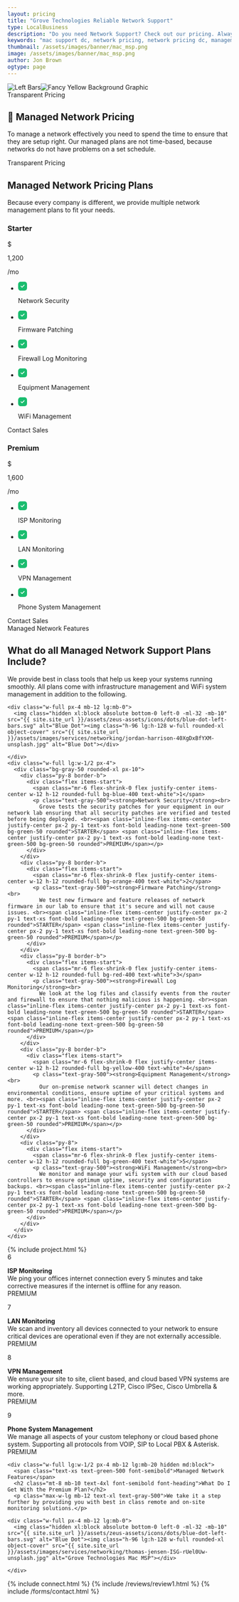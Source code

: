 ```yaml
---
layout: pricing
title: "Grove Technologies Reliable Network Support"
type: LocalBusiness
description: "Do you need Network Support? Check out our pricing. Always 100% clear, transparent, and affordable." 
keywords: "mac support dc, network pricing, network pricing dc, management voip services, mac management voip, network plans answers, included packages network, packages network management, network management services, customers network management, management customers network, network management customers"
thumbnail: /assets/images/banner/mac_msp.png
image: /assets/images/banner/mac_msp.png
author: Jon Brown
ogtype: page
---
```



<section class="relative py-20"><img class="hidden lg:block absolute top-0 left-0 mt-64" src="{{ site.site_url }}/assets/zeus-assets/icons/dots/blue-dot-left-bars.svg" alt="Left Bars"><img class="hidden lg:block absolute top-0 right-0 mt-40" src="{{ site.site_url }}/assets/zeus-assets/icons/dots/yellow-dot-right-shield.svg" alt="Fancy Yellow Background Graphic"><div class="container px-4 mx-auto">
<div class="max-w-2xl mx-auto mb-20 text-center">
  <span class="text-xs font-semibold text-green-500">Transparent Pricing</span>
  <h2 class="mt-8 mb-10 text-4xl font-heading">🧭 Managed Network Pricing</h2>
  <p class="mb-16 text-xl text-gray-500">To manage a network effectively you need to spend the time to ensure that they are setup right. Our managed plans are not time-based, because networks do not have problems on a set schedule.</p>


</div>
<div class="flex flex-wrap items-center -mx-3">

<div class="w-full lg:w-1/3 px-3 mb-10 lg:mb-0 pr-12">
  <span class="text-xs font-semibold text-green-500">Transparent Pricing</span>
  <h2 class="mt-8 mb-10 text-4xl font-heading">Managed Network Pricing Plans</h2>
  <p class="text-xl text-gray-500">Because every company is different, we provide multiple network management plans to fit your needs. </p>
</div>
<div class="w-full md:w-1/2 lg:w-1/3 px-3">
  <div class="pt-12 pb-8 px-8 rounded-xl lg:text-center bg-green-50">
	<h3 class="mb-6 font-semibold">Starter</h3>
	<div class="flex lg:justify-center mb-8">
	  <span class="self-start inline-block mr-1 text-xl">$</span>
	  <p class="self-end text-5xl">1,200</p>
	  <p class="self-end text-xl">/mo</p>
	</div>
	<ul class="mb-6 text-left"><li class="flex items-center py-4 border-b border-green-500">
		<svg class="mr-2" width="20" height="20" viewbox="0 0 20 20" fill="none" xmlns="http://www.w3.org/2000/svg"><path fill-rule="evenodd" clip-rule="evenodd" d="M5.67 0H14.34C17.73 0 20 2.38 20 5.92V14.091C20 17.62 17.73 20 14.34 20H5.67C2.28 20 0 17.62 0 14.091V5.92C0 2.38 2.28 0 5.67 0ZM9.43 12.99L14.18 8.24C14.52 7.9 14.52 7.35 14.18 7C13.84 6.66 13.28 6.66 12.94 7L8.81 11.13L7.06 9.38C6.72 9.04 6.16 9.04 5.82 9.38C5.48 9.72 5.48 10.27 5.82 10.62L8.2 12.99C8.37 13.16 8.59 13.24 8.81 13.24C9.04 13.24 9.26 13.16 9.43 12.99Z" fill="#1abd6f"></path></svg><p class="font-medium">Network Security</p>
	  </li>
	  <li class="flex items-center py-4 border-b border-green-500">
		<svg class="mr-2" width="20" height="20" viewbox="0 0 20 20" fill="none" xmlns="http://www.w3.org/2000/svg"><path fill-rule="evenodd" clip-rule="evenodd" d="M5.67 0H14.34C17.73 0 20 2.38 20 5.92V14.091C20 17.62 17.73 20 14.34 20H5.67C2.28 20 0 17.62 0 14.091V5.92C0 2.38 2.28 0 5.67 0ZM9.43 12.99L14.18 8.24C14.52 7.9 14.52 7.35 14.18 7C13.84 6.66 13.28 6.66 12.94 7L8.81 11.13L7.06 9.38C6.72 9.04 6.16 9.04 5.82 9.38C5.48 9.72 5.48 10.27 5.82 10.62L8.2 12.99C8.37 13.16 8.59 13.24 8.81 13.24C9.04 13.24 9.26 13.16 9.43 12.99Z" fill="#1abd6f"></path></svg><p class="font-medium">Firmware Patching</p>
	  </li>
	  <li class="flex items-center py-4 border-b border-green-500">
		<svg class="mr-2" width="20" height="20" viewbox="0 0 20 20" fill="none" xmlns="http://www.w3.org/2000/svg"><path fill-rule="evenodd" clip-rule="evenodd" d="M5.67 0H14.34C17.73 0 20 2.38 20 5.92V14.091C20 17.62 17.73 20 14.34 20H5.67C2.28 20 0 17.62 0 14.091V5.92C0 2.38 2.28 0 5.67 0ZM9.43 12.99L14.18 8.24C14.52 7.9 14.52 7.35 14.18 7C13.84 6.66 13.28 6.66 12.94 7L8.81 11.13L7.06 9.38C6.72 9.04 6.16 9.04 5.82 9.38C5.48 9.72 5.48 10.27 5.82 10.62L8.2 12.99C8.37 13.16 8.59 13.24 8.81 13.24C9.04 13.24 9.26 13.16 9.43 12.99Z" fill="#1abd6f"></path></svg><p class="font-medium">Firewall Log Monitoring</p>
	  </li>
	  <li class="flex items-center py-4 border-b border-green-500">
		<svg class="mr-2" width="20" height="20" viewbox="0 0 20 20" fill="none" xmlns="http://www.w3.org/2000/svg"><path fill-rule="evenodd" clip-rule="evenodd" d="M5.67 0H14.34C17.73 0 20 2.38 20 5.92V14.091C20 17.62 17.73 20 14.34 20H5.67C2.28 20 0 17.62 0 14.091V5.92C0 2.38 2.28 0 5.67 0ZM9.43 12.99L14.18 8.24C14.52 7.9 14.52 7.35 14.18 7C13.84 6.66 13.28 6.66 12.94 7L8.81 11.13L7.06 9.38C6.72 9.04 6.16 9.04 5.82 9.38C5.48 9.72 5.48 10.27 5.82 10.62L8.2 12.99C8.37 13.16 8.59 13.24 8.81 13.24C9.04 13.24 9.26 13.16 9.43 12.99Z" fill="#1abd6f"></path></svg><p class="font-medium">Equipment Management</p>
	  </li>
	  <li class="flex items-center py-4 mb-8">
		<svg class="mr-2" width="20" height="20" viewbox="0 0 20 20" fill="none" xmlns="http://www.w3.org/2000/svg"><path fill-rule="evenodd" clip-rule="evenodd" d="M5.67 0H14.34C17.73 0 20 2.38 20 5.92V14.091C20 17.62 17.73 20 14.34 20H5.67C2.28 20 0 17.62 0 14.091V5.92C0 2.38 2.28 0 5.67 0ZM9.43 12.99L14.18 8.24C14.52 7.9 14.52 7.35 14.18 7C13.84 6.66 13.28 6.66 12.94 7L8.81 11.13L7.06 9.38C6.72 9.04 6.16 9.04 5.82 9.38C5.48 9.72 5.48 10.27 5.82 10.62L8.2 12.99C8.37 13.16 8.59 13.24 8.81 13.24C9.04 13.24 9.26 13.16 9.43 12.99Z" fill="#1abd6f"></path></svg><p class="font-medium">WiFi Management</p>
	  </li>
	</ul><a class="block py-4 text-xl text-center text-white font-medium leading-normal bg-blue-400 rounded transition duration-200 bg-green-500 cursor-pointer" onclick="Calendly.initPopupWidget({url: 'https://calendly.com/grove-sales-team/grove-sales-call'});return false;">Contact Sales</a>
  </div>
</div>
<div class="w-full md:w-1/2 lg:w-1/3 px-3">
  <div class="pt-12 pb-8 px-8 bg-white border rounded-xl lg:text-center">
	<h3 class="mb-6 font-semibold text-gray-500">Premium</h3>
	<div class="flex lg:justify-center mb-8">
	  <span class="self-start inline-block mr-1 text-xl font-semibold text-gray-500">$</span>
	  <p class="self-end text-5xl font-heading">1,600</p>
	  <p class="self-end text-xl">/mo</p>
	</div>
	<ul class="mb-6 text-left"><li class="flex items-center py-4 border-b">
		<svg class="mr-2" width="20" height="20" viewbox="0 0 20 20" fill="none" xmlns="http://www.w3.org/2000/svg"><path fill-rule="evenodd" clip-rule="evenodd" d="M5.67 0H14.34C17.73 0 20 2.38 20 5.92V14.091C20 17.62 17.73 20 14.34 20H5.67C2.28 20 0 17.62 0 14.091V5.92C0 2.38 2.28 0 5.67 0ZM9.43 12.99L14.18 8.24C14.52 7.9 14.52 7.35 14.18 7C13.84 6.66 13.28 6.66 12.94 7L8.81 11.13L7.06 9.38C6.72 9.04 6.16 9.04 5.82 9.38C5.48 9.72 5.48 10.27 5.82 10.62L8.2 12.99C8.37 13.16 8.59 13.24 8.81 13.24C9.04 13.24 9.26 13.16 9.43 12.99Z" fill="#1abd6f"></path></svg><p class="font-medium">ISP Monitoring</p>
	  </li>
	  <li class="flex items-center py-4 border-b">
		<svg class="mr-2" width="20" height="20" viewbox="0 0 20 20" fill="none" xmlns="http://www.w3.org/2000/svg"><path fill-rule="evenodd" clip-rule="evenodd" d="M5.67 0H14.34C17.73 0 20 2.38 20 5.92V14.091C20 17.62 17.73 20 14.34 20H5.67C2.28 20 0 17.62 0 14.091V5.92C0 2.38 2.28 0 5.67 0ZM9.43 12.99L14.18 8.24C14.52 7.9 14.52 7.35 14.18 7C13.84 6.66 13.28 6.66 12.94 7L8.81 11.13L7.06 9.38C6.72 9.04 6.16 9.04 5.82 9.38C5.48 9.72 5.48 10.27 5.82 10.62L8.2 12.99C8.37 13.16 8.59 13.24 8.81 13.24C9.04 13.24 9.26 13.16 9.43 12.99Z" fill="#1abd6f"></path></svg><p class="font-medium">LAN Monitoring</p>
	  </li>
	  <li class="flex items-center py-4 border-b">
		<svg class="mr-2" width="20" height="20" viewbox="0 0 20 20" fill="none" xmlns="http://www.w3.org/2000/svg"><path fill-rule="evenodd" clip-rule="evenodd" d="M5.67 0H14.34C17.73 0 20 2.38 20 5.92V14.091C20 17.62 17.73 20 14.34 20H5.67C2.28 20 0 17.62 0 14.091V5.92C0 2.38 2.28 0 5.67 0ZM9.43 12.99L14.18 8.24C14.52 7.9 14.52 7.35 14.18 7C13.84 6.66 13.28 6.66 12.94 7L8.81 11.13L7.06 9.38C6.72 9.04 6.16 9.04 5.82 9.38C5.48 9.72 5.48 10.27 5.82 10.62L8.2 12.99C8.37 13.16 8.59 13.24 8.81 13.24C9.04 13.24 9.26 13.16 9.43 12.99Z" fill="#1abd6f"></path></svg><p class="font-medium">VPN Management</p>
	  </li>
	  <li class="flex items-center py-4 mb-8">
		<svg class="mr-2" width="20" height="20" viewbox="0 0 20 20" fill="none" xmlns="http://www.w3.org/2000/svg"><path fill-rule="evenodd" clip-rule="evenodd" d="M5.67 0H14.34C17.73 0 20 2.38 20 5.92V14.091C20 17.62 17.73 20 14.34 20H5.67C2.28 20 0 17.62 0 14.091V5.92C0 2.38 2.28 0 5.67 0ZM9.43 12.99L14.18 8.24C14.52 7.9 14.52 7.35 14.18 7C13.84 6.66 13.28 6.66 12.94 7L8.81 11.13L7.06 9.38C6.72 9.04 6.16 9.04 5.82 9.38C5.48 9.72 5.48 10.27 5.82 10.62L8.2 12.99C8.37 13.16 8.59 13.24 8.81 13.24C9.04 13.24 9.26 13.16 9.43 12.99Z" fill="#1abd6f"></path></svg><p class="font-medium">Phone System Management</p>
	  </li>
	</ul><a class="block py-4 text-xl text-center text-white font-medium leading-normal rounded transition duration-200 bg-green-500 cursor-pointer" onclick="Calendly.initPopupWidget({url: 'https://calendly.com/grove-sales-team/grove-sales-call'});return false;">Contact Sales</a>
  </div>
</div>

 

</div>
</div>
</section>

<section class="py-20 border-b">
<div class="container px-4 mx-auto">
  <div class="flex flex-wrap -mx-4">
	<div class="w-full lg:w-1/2 px-4 mb-12 lg:mb-20">
	  <span class="text-xs text-green-500 font-semibold">Managed Network Features</span>
	  <h2 class="mt-8 mb-10 text-4xl font-semibold font-heading">What do all Managed Network Support Plans Include?</h2>
	  <p class="max-w-lg mb-12 text-xl text-gray-500">We provide best in class tools that help us keep your systems running smoothly. All plans come with infrastructure management and WiFi system management in addition to the following.</p>
	
	<div class="w-full px-4 mb-12 lg:mb-0">
	  <img class="hidden xl:block absolute bottom-0 left-0 -ml-32 -mb-10" src="{{ site.site_url }}/assets/zeus-assets/icons/dots/blue-dot-left-bars.svg" alt="Blue Dot"><img class="h-96 lg:h-128 w-full rounded-xl object-cover" src="{{ site.site_url }}/assets/images/services/networking/jordan-harrison-40XgDxBfYXM-unsplash.jpg" alt="Blue Dot"></div>
	  
	</div>
	<div class="w-full lg:w-1/2 px-4">
	  <div class="bg-gray-50 rounded-xl px-10">
		<div class="py-8 border-b">
		  <div class="flex items-start">
			<span class="mr-6 flex-shrink-0 flex justify-center items-center w-12 h-12 rounded-full bg-blue-400 text-white">1</span>
			<p class="text-gray-500"><strong>Network Security</strong><br> 
			  Grove tests the security patches for your equipment in our network lab ensuring that all security patches are verified and tested before being deployed. <br><span class="inline-flex items-center justify-center px-2 py-1 text-xs font-bold leading-none text-green-500 bg-green-50 rounded">STARTER</span> <span class="inline-flex items-center justify-center px-2 py-1 text-xs font-bold leading-none text-green-500 bg-green-50 rounded">PREMIUM</span></p>
		  </div>
		</div>
		<div class="py-8 border-b">
		  <div class="flex items-start">
			<span class="mr-6 flex-shrink-0 flex justify-center items-center w-12 h-12 rounded-full bg-orange-400 text-white">2</span>
			<p class="text-gray-500"><strong>Firmware Patching</strong><br>
			  We test new firmware and feature releases of network firmware in our lab to ensure that it's secure and will not cause issues. <br><span class="inline-flex items-center justify-center px-2 py-1 text-xs font-bold leading-none text-green-500 bg-green-50 rounded">STARTER</span> <span class="inline-flex items-center justify-center px-2 py-1 text-xs font-bold leading-none text-green-500 bg-green-50 rounded">PREMIUM</span></p>
		  </div>
		</div>
		<div class="py-8 border-b">
		  <div class="flex items-start">
			<span class="mr-6 flex-shrink-0 flex justify-center items-center w-12 h-12 rounded-full bg-red-400 text-white">3</span>
			<p class="text-gray-500"><strong>Firewall Log Monitoring</strong><br>
			  We look at the log files and classify events from the router and firewall to ensure that nothing malicious is happening. <br><span class="inline-flex items-center justify-center px-2 py-1 text-xs font-bold leading-none text-green-500 bg-green-50 rounded">STARTER</span> <span class="inline-flex items-center justify-center px-2 py-1 text-xs font-bold leading-none text-green-500 bg-green-50 rounded">PREMIUM</span></p>
		  </div>
		</div>
		<div class="py-8 border-b">
		  <div class="flex items-start">
			<span class="mr-6 flex-shrink-0 flex justify-center items-center w-12 h-12 rounded-full bg-yellow-400 text-white">4</span>
			<p class="text-gray-500"><strong>Equipment Management</strong><br>
			  Our on-premise network scanner will detect changes in environmental conditions, ensure uptime of your critical systems and more. <br><span class="inline-flex items-center justify-center px-2 py-1 text-xs font-bold leading-none text-green-500 bg-green-50 rounded">STARTER</span> <span class="inline-flex items-center justify-center px-2 py-1 text-xs font-bold leading-none text-green-500 bg-green-50 rounded">PREMIUM</span></p>
		  </div>
		</div>
		<div class="py-8">
		  <div class="flex items-start">
			<span class="mr-6 flex-shrink-0 flex justify-center items-center w-12 h-12 rounded-full bg-green-400 text-white">5</span>
			<p class="text-gray-500"><strong>WiFi Management</strong><br>
			  We monitor and manage your wifi system with our cloud based controllers to ensure optimum uptime, security and configuration backups. <br><span class="inline-flex items-center justify-center px-2 py-1 text-xs font-bold leading-none text-green-500 bg-green-50 rounded">STARTER</span> <span class="inline-flex items-center justify-center px-2 py-1 text-xs font-bold leading-none text-green-500 bg-green-50 rounded">PREMIUM</span></p>
		  </div>
		</div>
	  </div>
	</div>
  </div>
</div>
</section>
{% include project.html %}  
<section class="py-20 border-b">
<div class="container px-4 mx-auto">
  <div class="flex flex-wrap -mx-4">
  
  <div class="w-full lg:w-1/2 px-4">
	  <div class="bg-gray-50 rounded-xl px-10">
		<div class="py-8 border-b">
		  <div class="flex items-start">
			<span class="mr-6 flex-shrink-0 flex justify-center items-center w-12 h-12 rounded-full bg-blue-400 text-white">6</span>
			<p class="text-gray-500"><strong>ISP Monitoring</strong><br> 
			  We ping your offices internet connection every 5 minutes and take corrective measures if the internet is offline for any reason. <br> <span class="inline-flex items-center justify-center px-2 py-1 text-xs font-bold leading-none text-green-500 bg-green-50 rounded">PREMIUM</span></p>
		  </div>
		</div>
		<div class="py-8 border-b">
		  <div class="flex items-start">
			<span class="mr-6 flex-shrink-0 flex justify-center items-center w-12 h-12 rounded-full bg-orange-400 text-white">7</span>
			<p class="text-gray-500"><strong>LAN Monitoring</strong><br>
			  We scan and inventory all devices connected to your network to ensure critical devices are operational even if they are not externally accessible. <br> <span class="inline-flex items-center justify-center px-2 py-1 text-xs font-bold leading-none text-green-500 bg-green-50 rounded">PREMIUM</span></p>
		  </div>
		</div>
		<div class="py-8 border-b">
		  <div class="flex items-start">
			<span class="mr-6 flex-shrink-0 flex justify-center items-center w-12 h-12 rounded-full bg-red-400 text-white">8</span>
			<p class="text-gray-500"><strong>VPN Management</strong><br>
			  We ensure your site to site, client based, and cloud based VPN systems are working appropriately. Supporting L2TP, Cisco IPSec, Cisco Umbrella & more. <br> <span class="inline-flex items-center justify-center px-2 py-1 text-xs font-bold leading-none text-green-500 bg-green-50 rounded">PREMIUM</span></p>
		  </div>
		</div>
		<div class="py-8">
		  <div class="flex items-start">
			<span class="mr-6 flex-shrink-0 flex justify-center items-center w-12 h-12 rounded-full bg-yellow-400 text-white">9</span>
			<p class="text-gray-500"><strong>Phone System Management</strong><br>
			  We manage all aspects of your custom telephony or cloud based phone system. Supporting all protocols from VOIP, SIP to Local PBX & Asterisk. <br><span class="inline-flex items-center justify-center px-2 py-1 text-xs font-bold leading-none text-green-500 bg-green-50 rounded">PREMIUM</span></p>
		  </div>
		</div>
	  </div>
	</div>
	
	
	
	<div class="w-full lg:w-1/2 px-4 mb-12 lg:mb-20 hidden md:block">
	  <span class="text-xs text-green-500 font-semibold">Managed Network Features</span>
	  <h2 class="mt-8 mb-10 text-4xl font-semibold font-heading">What Do I Get With the Premium Plan?</h2>
	  <p class="max-w-lg mb-12 text-xl text-gray-500">We take it a step further by providing you with best in class remote and on-site monitoring solutions.</p>
	
	<div class="w-full px-4 mb-12 lg:mb-0">
	  <img class="hidden xl:block absolute bottom-0 left-0 -ml-32 -mb-10" src="{{ site.site_url }}/assets/zeus-assets/icons/dots/blue-dot-left-bars.svg" alt="Blue Dot"><img class="h-96 lg:h-128 w-full rounded-xl object-cover" src="{{ site.site_url }}/assets/images/services/networking/thomas-jensen-ISG-rUel0Uw-unsplash.jpg" alt="Grove Technologies Mac MSP"></div>
	  
	</div>
	
	
  </div>
  
  
	
	
</div>
</section>

{% include connect.html %}
{% include /reviews/review1.html %}
{% include /forms/contact.html %}